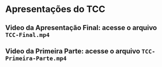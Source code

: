 # Apresentações do TCC

## Video da Apresentação Final: acesse o arquivo `TCC-Final.mp4`

## Video da Primeira Parte: acesse o arquivo `TCC-Primeira-Parte.mp4`
